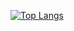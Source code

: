 [![Top Langs](https://github-readme-stats-f68j-marcos-junior-faccins-projects.vercel.app/api/top-langs/?username=faccin-eng&layout=compact&hide_progress=false&langs_count=6&card_width=300)](https://github.com/anuraghazra/github-readme-stats)
